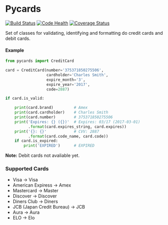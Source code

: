 # Pycards

[![Build Status](https://travis-ci.org/MrLucasCardoso/pycards.svg?branch=master)](https://travis-ci.org/MrLucasCardoso/pycards)  [![Code Health](https://landscape.io/github/MrLucasCardoso/pycards/master/landscape.svg?style=flat)](https://landscape.io/github/MrLucasCardoso/pycards/master) [![Coverage Status](https://coveralls.io/repos/github/MrLucasCardoso/pycards/badge.svg?branch=master)](https://coveralls.io/github/MrLucasCardoso/pycards?branch=master)

Set of classes for validating, identifying and formatting do credit cards and debit cards.

#### Example

```python
from pycards import CreditCard

card = CreditCard(number='375371850275506',
                  cardholder='Charles Smith',
                  expire_month='3',
                  expire_year='2017',
                  code=2887)

if card.is_valid:

    print(card.brand)         # Amex
    print(card.cardholder)    # Charles Smith
    print(card.number)        # 375371850275506
    print('Expires: {} ({})'  # Expires: 03/17 (2017-03-01)
          .format(card.expires_string, card.expires))
    print('{}: {}'            # CVV: 2887
          .format(card.code_name, card.code))
    if card.is_expired:
        print('EXPIRED')      # EXPIRED
```

**Note:** Debit cards not avaliable yet.

### Supported Cards

 * Visa -> Visa
 * American Expiress -> Amex
 * Mastercard -> Master
 * Discover -> Discover
 * Diners Club -> Diners 
 * JCB (Japan Credit Bureau) -> JCB
 * Aura -> Aura
 * ELO -> Elo
